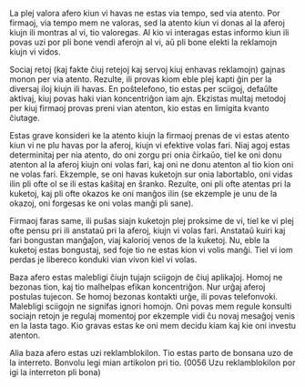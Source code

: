 La plej valora afero kiun vi havas ne estas via tempo, sed via atento. Por firmaoj, via tempo mem ne valoras, sed la atento kiun vi donas al la aferoj kiujn ili montras al vi, tio valoregas. Al kio vi interagas estas informo kiun ili povas uzi por pli bone vendi aferojn al vi, aŭ pli bone elekti la reklamojn kiujn vi vidos.

Sociaj retoj (kaj fakte ĉiuj retejoj kaj servoj kiuj enhavas reklamojn) gajnas monon per via atento. Rezulte, ili provas kiom eble plej kapti ĝin per la diversaj iloj kiujn ili havas. En poŝtelefono, tio estas per sciigoj, defaŭlte aktivaj, kiuj povas haki vian koncentriĝon iam ajn. Ekzistas multaj metodoj per kiuj firmaoj provas preni vian atenton, kio estas en limigita kvanto ĉiutage.

Estas grave konsideri ke la atento kiujn la firmaoj prenas de vi estas atento kiun vi ne plu havas por la aferoj, kiujn vi efektive volas fari. Niaj agoj estas determinitaj per nia atento, do oni zorgu pri onia ĉirkaŭo, tiel ke oni donu atenton al la aferoj kiujn oni volas fari, kaj oni ne donu atenton al tio kion oni ne volas fari. Ekzemple, se oni havas kuketojn sur onia labortablo, oni vidas ilin pli ofte ol se ili estas kaŝitaj en ŝranko. Rezulte, oni pli ofte atentas pri la kuketoj, kaj pli ofte okazos ke oni manĝos ilin (se ekzemple je unu de la okazoj, oni forgesas ke oni volas manĝi pli sane).

Firmaoj faras same, ili puŝas siajn kuketojn plej proksime de vi, tiel ke vi plej ofte pensu pri ili anstataŭ pri la aferoj, kiujn vi volas fari. Anstataŭ kuiri kaj fari bongustan manĝaĵon, viaj kalorioj venos de la kuketoj. Nu, eble la kuketoj estas bongustaj, sed foje tio ne estas kion vi volis manĝi. Tiel vi iom perdas je libereco konduki vian vivon kiel vi volas.

Baza afero estas malebligi ĉiujn tujajn sciigojn de ĉiuj aplikaĵoj. Homoj ne bezonas tion, kaj tio malhelpas efikan koncentriĝon. Nur urĝaj aferoj postulas tujecon. Se homoj bezonas kontakti urĝe, ili povas telefonvoki. Malebligi sciigojn ne signifas ignori homojn. Oni povas mem regule konsulti sociajn retojn je regulaj momentoj por ekzemple vidi ĉu novaj mesaĝoj venis en la lasta tago. Kio gravas estas ke oni mem decidu kiam kaj kie oni investu atenton.

Alia baza afero estas uzi reklamblokilon. Tio estas parto de bonsana uzo de la interreto. Bonvolu legi mian artikolon pri tio. (0056 Uzu reklamblokilon por igi la interreton pli bona)